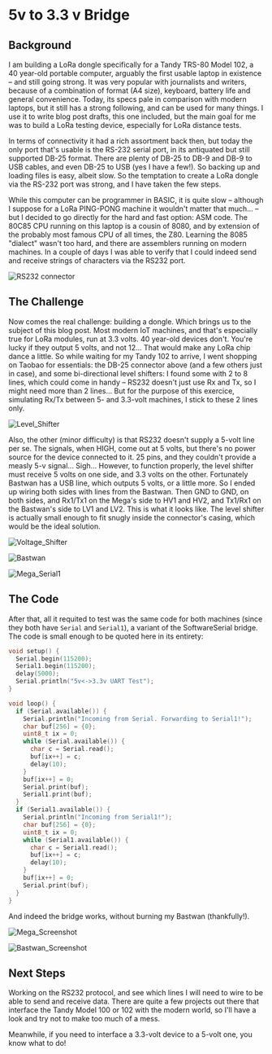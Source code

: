 # 5v to 3.3 v Bridge

## Background

I am building a LoRa dongle specifically for a Tandy TRS-80 Model 102, a 40 year-old portable computer, arguably the first usable laptop in existence – and still going strong. It was very popular with journalists and writers, because of a combination of format (A4 size), keyboard, battery life and general convenience. Today, its specs pale in comparison with modern laptops, but it still has a strong following, and can be used for many things. I use it to write blog post drafts, this one included, but the main goal for me was to build a LoRa testing device, especially for LoRa distance tests.

In terms of connectivity it had a rich assortment back then, but today the only port that's usable is the RS-232 serial port, in its antiquated but still supported DB-25 format. There are plenty of DB-25 to DB-9 and DB-9 to USB cables, and even DB-25 to USB (yes I have a few!). So backing up and loading files is easy, albeit slow. So the temptation to create a LoRa dongle via the RS-232 port was strong, and I have taken the few steps.

While this computer can be programmer in BASIC, it is quite slow – although I suppose for a LoRa PING-PONG machine it wouldn't matter that much... – but I decided to go directly for the hard and fast option: ASM code. The 80C85 CPU running on this laptop is a cousin of 8080, and by extension of the probably most famous CPU of all times, the Z80. Learning the 8085 "dialect" wasn't too hard, and there are assemblers running on modern machines. In a couple of days I was able to verify that I could indeed send and receive strings of characters via the RS232 port.

![RS232 connector](DB25_Connector.jpg)

## The Challenge

Now comes the real challenge: building a dongle. Which brings us to the subject of this blog post. Most modern IoT machines, and that's especially true for LoRa modules, run at 3.3 volts. 40 year-old devices don't. You're lucky if they output 5 volts, and not 12... That would make any LoRa chip dance a little. So while waiting for my Tandy 102 to arrive, I went shopping on Taobao for essentials: the DB-25 connector above (and a few others just in case), and some bi-directional level shifters: I found some with 2 to 8 lines, which could come in handy – RS232 doesn't just use Rx and Tx, so I might need more than 2 lines... But for the purpose of this exercice, simulating Rx/Tx between 5- and 3.3-volt machines, I stick to these 2 lines only.

![Level_Shifter](Level_Shifter.png)

Also, the other (minor difficulty) is that RS232 doesn't supply a 5-volt line per se. The signals, when HIGH, come out at 5 volts, but there's no power source for the device connected to it. 25 pins, and they couldn't provide a measly 5-v signal... Sigh... However, to function properly, the level shifter must receive 5 volts on one side, and 3.3 volts on the other. Fortunately Bastwan has a USB line, which outputs 5 volts, or a little more. So I ended up wiring both sides with lines from the Bastwan. Then GND to GND, on both sides, and Rx1/Tx1 on the Mega's side to HV1 and HV2, and Tx1/Rx1 on the Bastwan's side to LV1 and LV2. This is what it looks like. The level shifter is actually small enough to fit snugly inside the connector's casing, which would be the ideal solution.

![Voltage_Shifter](Voltage_Shifter.jpg)

![Bastwan](Bastwan.jpg)

![Mega_Serial1](Mega_Serial1.jpg)

## The Code

After that, all it requited to test was the same code for both machines (since they both have `Serial` and `Serial1`), a variant of the SoftwareSerial bridge. The code is small enough to be quoted here in its entirety:

```c
void setup() {
  Serial.begin(115200);
  Serial1.begin(115200);
  delay(5000);
  Serial.println("5v<->3.3v UART Test");
}

void loop() {
  if (Serial.available()) {
    Serial.println("Incoming from Serial. Forwarding to Serial1!");
    char buf[256] = {0};
    uint8_t ix = 0;
    while (Serial.available()) {
      char c = Serial.read();
      buf[ix++] = c;
      delay(10);
    }
    buf[ix++] = 0;
    Serial.print(buf);
    Serial1.print(buf);
  }
  if (Serial1.available()) {
    Serial.println("Incoming from Serial1!");
    char buf[256] = {0};
    uint8_t ix = 0;
    while (Serial1.available()) {
      char c = Serial1.read();
      buf[ix++] = c;
      delay(10);
    }
    buf[ix++] = 0;
    Serial.print(buf);
  }
}
```

And indeed the bridge works, without burning my Bastwan (thankfully!).

![Mega_Screenshot](Mega_Screenshot.png)

![Bastwan_Screenshot](Bastwan_Screenshot.png)

## Next Steps

Working on the RS232 protocol, and see which lines I will need to wire to be able to send and receive data. There are quite a few projects out there that interface the Tandy Model 100 or 102 with the modern world, so I'll have a look and try not to make too much of a mess.

Meanwhile, if you need to interface a 3.3-volt device to a 5-volt one, you know what to do!
